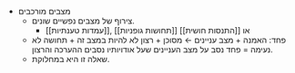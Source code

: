 - מצבים מורכבים
	- צירוף של מצבים נפשיים שונים. 
		- [[עמדות טענתיות]], [[תחושות גופניות]] או [[התנסות חושית]]
	- פחד: האמנה + מצב עניינים ← מסוכן + רצון לא להיות במצב זה + תחושה לא נעימה = פחד נסב על מצב העניינים שעל אודויותיו נסבים ההערכה והרצון.
	- שאלה זו היא במחלוקת.